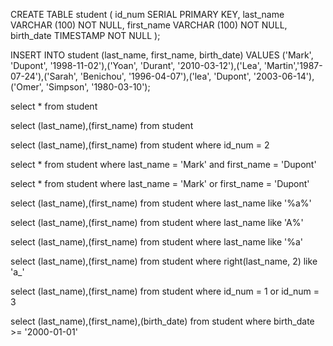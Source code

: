 CREATE TABLE student (
    id_num SERIAL PRIMARY KEY,
    last_name VARCHAR (100) NOT NULL,
    first_name VARCHAR (100) NOT NULL,
   	birth_date TIMESTAMP NOT NULL
);

INSERT INTO student (last_name, first_name, birth_date)
VALUES ('Mark', 'Dupont', '1998-11-02'),('Yoan', 'Durant', '2010-03-12'),('Lea', 'Martin','1987-07-24'),('Sarah', 'Benichou', '1996-04-07'),('lea', 'Dupont', '2003-06-14'),('Omer', 'Simpson', '1980-03-10');

select * from student

select (last_name),(first_name) from student

select (last_name),(first_name) from student where id_num = 2

select * from student where last_name = 'Mark' and first_name = 'Dupont'

select * from student where last_name = 'Mark' or first_name = 'Dupont'

select (last_name),(first_name) from student where last_name like '%a%'

select (last_name),(first_name) from student where last_name like 'A%'

select (last_name),(first_name) from student where last_name like '%a'

select (last_name),(first_name) from student where right(last_name, 2) like 'a_'

select (last_name),(first_name) from student where id_num = 1 or id_num = 3

select (last_name),(first_name),(birth_date) from student where birth_date >= '2000-01-01'